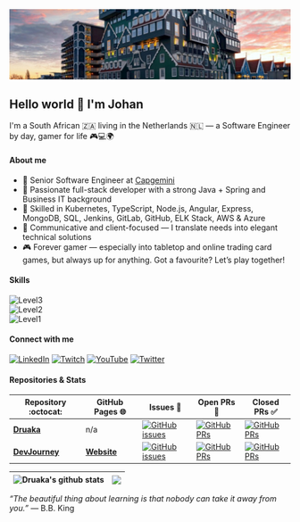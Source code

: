 <img alt="Scenic view of Zaandam" src="./assets/zaandam.jpg" />

## Hello world 👋 I'm Johan

I'm a South African 🇿🇦 living in the Netherlands 🇳🇱 — a Software Engineer by day, gamer for life 🎮💻🌍

#### About me
- 💼 Senior Software Engineer at [Capgemini](https://www.capgemini.com/nl-nl/)
- 🧠 Passionate full-stack developer with a strong Java + Spring and Business IT background 
- 🚀 Skilled in Kubernetes, TypeScript, Node.js, Angular, Express, MongoDB, SQL, Jenkins, GitLab, GitHub, ELK Stack, AWS & Azure
- 🤝 Communicative and client-focused — I translate needs into elegant technical solutions
- 🎮 Forever gamer — especially into tabletop and online trading card games, but always up for anything. Got a favourite? Let’s play together!

#### Skills
![Level3](https://skillicons.dev/icons?i=java,spring,kubernetes&theme=dark&perline=16)<br/>
![Level2](https://skillicons.dev/icons?i=mongodb,express,angular,nodejs&theme=dark&perline=16)<br/>
![Level1](https://skillicons.dev/icons?i=js,ts,html,css,md,regex,powershell,cs,r,hibernate,mysql,postgres,redis,docker,jenkins,githubactions,prometheus,grafana,elasticsearch,aws,azure,firebase,gradle,maven,npm,jquery,bootstrap,vue,rabbitmq,selenium,git,gitlab,github,bitbucket,windows,linux,ubuntu,debian,redhat,idea,eclipse,postman,gmail,linkedin,discord,instagram,twitter,&theme=dark&perline=16)

#### Connect with me
[![LinkedIn](https://img.shields.io/badge/LinkedIn-%230077B5.svg?style=for-the-badge&logo=LinkedIn&logoColor=white)](https://www.linkedin.com/in/johan-van-wyk-0/)
[![Twitch](https://img.shields.io/badge/Twitch-%239146FF.svg?style=for-the-badge&logo=Twitch&logoColor=white)](https://www.twitch.tv/druakah)
[![YouTube](https://img.shields.io/badge/YouTube-%23FF0000.svg?style=for-the-badge&logo=YouTube&logoColor=white)](https://www.youtube.com/@druakah)
[![Twitter](https://img.shields.io/badge/Twitter-%231DA1F2.svg?style=for-the-badge&logo=Twitter&logoColor=white)](https://x.com/JohanvanWyk3525)

#### Repositories & Stats
| Repository :octocat:️ | GitHub Pages 🌐 | Issues 🐜 | Open PRs 🚧 | Closed PRs ✅ |
|---|---|---|---|---|
| [**Druaka**](https://github.com/Druaka/Druaka) | n/a | [![GitHub issues](https://img.shields.io/github/issues/Druaka/Druaka?color=6f42c1&logo=github&style=flat)](https://github.com/Druaka/Druaka/issues) | [![GitHub PRs](https://img.shields.io/github/issues-pr/Druaka/Druaka?style=flat&color=f66a0a&logo=github)](https://github.com/Druaka/Druaka/pulls) | [![GitHub PRs](https://img.shields.io/github/issues-pr-closed/Druaka/Druaka?style=flat&color=28a745&logo=github)](https://github.com/Druaka/Druaka/pulls?q=is%3Apr+is%3Aclosed) |
| [**DevJourney**](https://github.com/Druaka/devjourney) | [**Website**](https://druaka.github.io/devjourney/) | [![GitHub issues](https://img.shields.io/github/issues/Druaka/devjourney?color=6f42c1&logo=github&style=flat)](https://github.com/Druaka/devjourney/issues) | [![GitHub PRs](https://img.shields.io/github/issues-pr/Druaka/devjourney?style=flat&color=f66a0a&logo=github)](https://github.com/Druaka/devjourney/pulls) | [![GitHub PRs](https://img.shields.io/github/issues-pr-closed/Druaka/devjourney?style=flat&color=28a745&logo=github)](https://github.com/Druaka/devjourney/pulls?q=is%3Apr+is%3Aclosed) |

| <img align="center" src="https://github-readme-stats.vercel.app/api?username=Druaka&show_icons=true&include_all_commits=true&hide_border=true" alt="Druaka's github stats" /> | <img align="center" src="https://github-readme-stats.vercel.app/api/top-langs/?username=Druaka&layout=compact&hide_border=true" /> |
|------------------------------------------------------------------------------------------------------------------------------------------------------------------------------------------------------------------------------------------------| ------------- |

<p><i>“The beautiful thing about learning is that nobody can take it away from you.”</i> — B.B. King</p>
